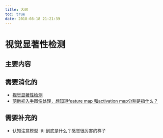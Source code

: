 ```yaml
---
title: 大纲
toc: true
date: 2018-08-18 21:21:39
---
```

# 视觉显著性检测




## 主要内容









## 需要消化的

- [视觉显著性检测](https://blog.csdn.net/u012507022/article/details/52863461)
- [萌新初入手图像处理，想知道feature map 和activation map分别是指什么？](https://www.zhihu.com/question/36514939)

## 需要补充的


- 认知注意模型 Itti 到底是什么？感觉很厉害的样子

